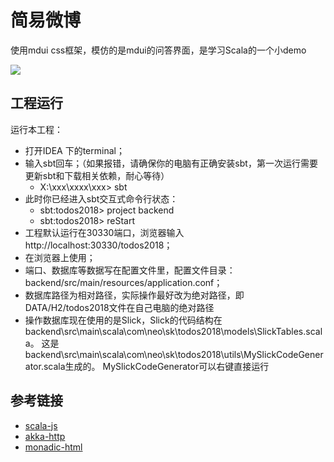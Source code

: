 # 简易微博
使用mdui css框架，模仿的是mdui的问答界面，是学习Scala的一个小demo

![](https://s2.ax1x.com/2019/09/29/u88ez9.png)


## 工程运行

运行本工程：

* 打开IDEA 下的terminal；
* 输入sbt回车；（如果报错，请确保你的电脑有正确安装sbt，第一次运行需要更新sbt和下载相关依赖，耐心等待）
   * X:\xxx\xxxx\xxx> sbt
* 此时你已经进入sbt交互式命令行状态：
     * sbt:todos2018> project backend
     * sbt:todos2018> reStart
* 工程默认运行在30330端口，浏览器输入http://localhost:30330/todos2018；
* 在浏览器上使用；
* 端口、数据库等数据写在配置文件里，配置文件目录：backend/src/main/resources/application.conf；
* 数据库路径为相对路径，实际操作最好改为绝对路径，即DATA/H2/todos2018文件在自己电脑的绝对路径
* 操作数据库现在使用的是Slick，Slick的代码结构在backend\src\main\scala\com\neo\sk\todos2018\models\SlickTables.scala。
  这是backend\src\main\scala\com\neo\sk\todos2018\utils\MySlickCodeGenerator.scala生成的。
  MySlickCodeGenerator可以右键直接运行

## 参考链接
* [scala-js](http://www.scala-js.org/doc/tutorial/basic/)
* [akka-http](https://doc.akka.io/docs/akka-http/current/introduction.html)
* [monadic-html](https://github.com/OlivierBlanvillain/monadic-html/blob/master/README.md)


